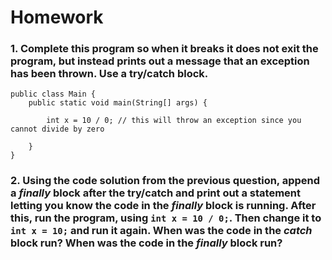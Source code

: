 # Homework

### 1. Complete this program so when it breaks it does not exit the program, but instead prints out a message that an exception has been thrown. Use a try/catch block.
```
public class Main {
    public static void main(String[] args) {

        int x = 10 / 0; // this will throw an exception since you cannot divide by zero

    }
}
```

### 2. Using the code solution from the previous question, append a _finally_ block after the try/catch and print out a statement letting you know the code in the _finally_ block is running. After this, run the program, using `int x = 10 / 0;`. Then change it to `int x = 10;` and run it again. When was the code in the _catch_ block run? When was the code in the _finally_ block run?
